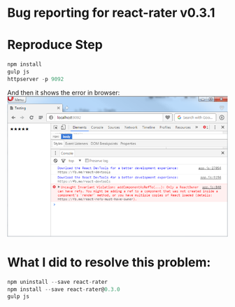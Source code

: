 # Bug reporting for react-rater v0.3.1

# Reproduce Step
```javascript
npm install
gulp js
httpserver -p 9092
```
And then it shows the error in browser:
![ScreenShot](/screenshots/Error.png)

# What I did to resolve this problem:
```javascript
npm uninstall --save react-rater
npm install --save react-rater@0.3.0
gulp js
```
